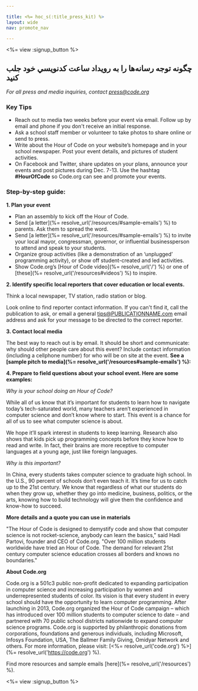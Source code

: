 ```yaml
---

title: <%= hoc_s(:title_press_kit) %>
layout: wide
nav: promote_nav

---
```


<%= view :signup_button %>

## چگونه توجه رسانه‌ها را به رويداد ساعت كدنويسي خود جلب كنيد

*For all press and media inquiries, contact <press@code.org>*

### Key Tips

  * Reach out to media two weeks before your event via email. Follow up by email and phone if you don't receive an initial response.
  * Ask a school staff member or volunteer to take photos to share online or send to press.
  * Write about the Hour of Code on your website’s homepage and in your school newspaper. Post your event details, and pictures of student activities.
  * On Facebook and Twitter, share updates on your plans, announce your events and post pictures during Dec. 7-13. Use the hashtag **#HourOfCode** so Code.org can see and promote your events.

### Step-by-step guide:

**1. Plan your event**

  * Plan an assembly to kick off the Hour of Code.
  * Send [a letter](%= resolve_url('/resources/#sample-emails') %) to parents. Ask them to spread the word.
  * Send [a letter](%= resolve_url('/resources/#sample-emails') %) to invite your local mayor, congressman, governor, or influential businessperson to attend and speak to your students.
  * Organize group activities (like a demonstration of an ‘unplugged’ programming activity), or show off student-created and led activities.
  * Show Code.org’s [Hour of Code video](%= resolve_url('/') %) or one of [these](%= resolve_url('/resources#videos') %) to inspire.

**2. Identify specific local reporters that cover education or local events.**

Think a local newspaper, TV station, radio station or blog.

Look online to find reporter contact information. If you can't find it, call the publication to ask, or email a general tips@PUBLICATIONNAME.com email address and ask for your message to be directed to the correct reporter.

**3. Contact local media**

The best way to reach out is by email. It should be short and communicate: why should other people care about this event? Include contact information (including a cellphone number) for who will be on site at the event. **See a [sample pitch to media](%= resolve_url('/resources#sample-emails') %):**

**4. Prepare to field questions about your school event. Here are some examples:**

*Why is your school doing an Hour of Code?*

While all of us know that it’s important for students to learn how to navigate today’s tech-saturated world, many teachers aren’t experienced in computer science and don’t know where to start. This event is a chance for all of us to see what computer science is about.

We hope it’ll spark interest in students to keep learning. Research also shows that kids pick up programming concepts before they know how to read and write. In fact, their brains are more receptive to computer languages at a young age, just like foreign languages.

*Why is this important?*

In China, every students takes computer science to graduate high school. In the U.S., 90 percent of schools don’t even teach it. It’s time for us to catch up to the 21st century. We know that regardless of what our students do when they grow up, whether they go into medicine, business, politics, or the arts, knowing how to build technology will give them the confidence and know-how to succeed.

**More details and a quote you can use in materials**

"The Hour of Code is designed to demystify code and show that computer science is not rocket-science, anybody can learn the basics," said Hadi Partovi, founder and CEO of Code.org. "Over 100 million students worldwide have tried an Hour of Code. The demand for relevant 21st century computer science education crosses all borders and knows no boundaries."

**About Code.org**

Code.org is a 501c3 public non-profit dedicated to expanding participation in computer science and increasing participation by women and underrepresented students of color. Its vision is that every student in every school should have the opportunity to learn computer programming. After launching in 2013, Code.org organized the Hour of Code campaign – which has introduced over 100 million students to computer science to date – and partnered with 70 public school districts nationwide to expand computer science programs. Code.org is supported by philanthropic donations from corporations, foundations and generous individuals, including Microsoft, Infosys Foundation, USA, The Ballmer Family Giving, Omidyar Network and others. For more information, please visit: [<%= resolve_url('code.org') %>](%= resolve_url('https://code.org') %).

  
Find more resources and sample emails [here](%= resolve_url('/resources') %).

<%= view :signup_button %>